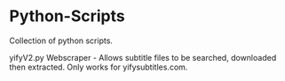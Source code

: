 # Python-Scripts
Collection of python scripts.

yifyV2.py
Webscraper - Allows subtitle files to be searched, downloaded then extracted. Only works for yifysubtitles.com.
